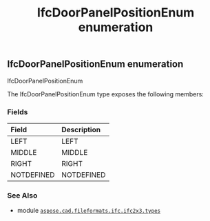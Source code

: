 ﻿---
title: IfcDoorPanelPositionEnum enumeration
second_title: Aspose.CAD for Python via .NET API References
description: 
type: docs
weight: 2100
url: /python-net/aspose.cad.fileformats.ifc.ifc2x3.types/ifcdoorpanelpositionenum/
is_root: false
---

## IfcDoorPanelPositionEnum enumeration

IfcDoorPanelPositionEnum



The IfcDoorPanelPositionEnum type exposes the following members:

### Fields
| Field | Description |
| :- | :- |
| LEFT | LEFT |
| MIDDLE | MIDDLE |
| RIGHT | RIGHT |
| NOTDEFINED | NOTDEFINED |



### See Also
* module [`aspose.cad.fileformats.ifc.ifc2x3.types`](..)
